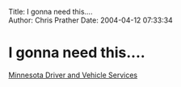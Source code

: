 Title: I gonna need this....  
Author: Chris Prather
Date: 2004-04-12 07:33:34

# I gonna need this....
<a title="Driver and Vehicle Services" href="http://www.dps.state.mn.us/dvs/index.html">Minnesota Driver and Vehicle Services</a>


